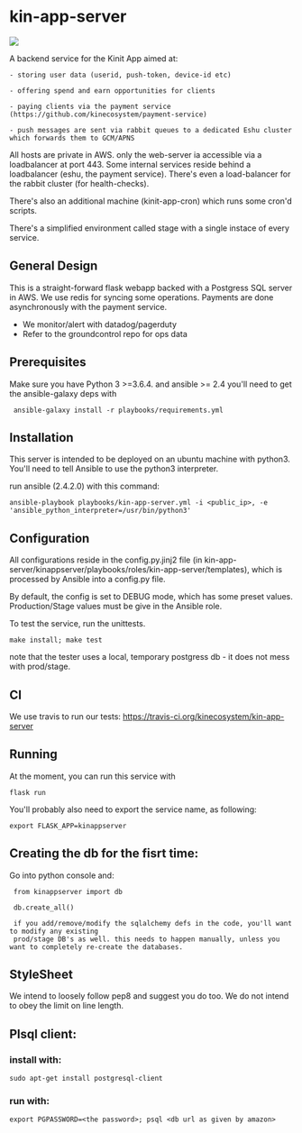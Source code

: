 # kin-app-server

![](https://travis-ci.org/kinecosystem/kin-app-server.svg?branch=master)

A backend service for the Kinit App aimed at:

    - storing user data (userid, push-token, device-id etc)
    
    - offering spend and earn opportunities for clients
    
    - paying clients via the payment service (https://github.com/kinecosystem/payment-service)
    
    - push messages are sent via rabbit queues to a dedicated Eshu cluster which forwards them to GCM/APNS
    
All hosts are private in AWS. only the web-server ia accessible via a loadbalancer at port 443. Some internal services reside behind a loadbalancer (eshu, the payment service). There's even a load-balancer for the rabbit cluster (for health-checks).

There's also an additional machine (kinit-app-cron) which runs some cron'd scripts.

There's a simplified environment called stage with a single instace of every service.

## General Design
This is a straight-forward flask webapp backed with a Postgress SQL server in AWS. We use redis for syncing some operations. Payments are done asynchronously with the payment service.

- We monitor/alert with datadog/pagerduty
- Refer to the groundcontrol repo for ops data

## Prerequisites
Make sure you have Python 3 >=3.6.4.
and ansible >= 2.4
you'll need to get the ansible-galaxy deps with

     ansible-galaxy install -r playbooks/requirements.yml

## Installation
This server is intended to be deployed on an ubuntu machine with python3. You'll need to tell Ansible to use the python3 interpreter.

run ansible (2.4.2.0) with this command:

    ansible-playbook playbooks/kin-app-server.yml -i <public_ip>, -e 'ansible_python_interpreter=/usr/bin/python3'

## Configuration
All configurations reside in the config.py.jinj2 file (in kin-app-server/kinappserver/playbooks/roles/kin-app-server/templates), which is processed by Ansible into a config.py file.

By default, the config is set to DEBUG mode, which has some preset values. Production/Stage values must be give in the Ansible role.

To test the service, run the unittests.

    make install; make test

note that the tester uses a local, temporary postgress db - it does not mess with prod/stage.

## CI
We use travis to run our tests: https://travis-ci.org/kinecosystem/kin-app-server

## Running
At the moment, you can run this service with

    flask run
    
You'll probably also need to export the service name, as following:

    export FLASK_APP=kinappserver

## Creating the db for the fisrt time:
Go into python console and:

     from kinappserver import db

     db.create_all()

     if you add/remove/modify the sqlalchemy defs in the code, you'll want to modify any existing 
     prod/stage DB's as well. this needs to happen manually, unless you want to completely re-create the databases.

## StyleSheet
We intend to loosely follow pep8 and suggest you do too. We do not intend to obey the limit on line length.

## Plsql client:
### install with:
    sudo apt-get install postgresql-client
### run with:
    export PGPASSWORD=<the password>; psql <db url as given by amazon>
